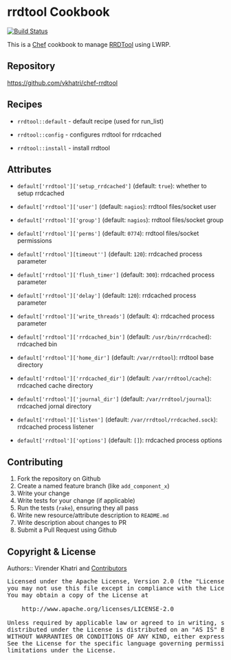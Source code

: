 rrdtool Cookbook
================

[![Build Status](https://travis-ci.org/vkhatri/chef-rrdtool.svg?branch=master)](https://travis-ci.org/vkhatri/chef-rrdtool)

This is a [Chef] cookbook to manage [RRDTool] using LWRP.


## Repository

https://github.com/vkhatri/chef-rrdtool


## Recipes

- `rrdtool::default`      - default recipe (used for run_list)

- `rrdtool::config`      - configures rrdtool for rrdcached

- `rrdtool::install`      - install rrdtool


## Attributes

* `default['rrdtool']['setup_rrdcached']` (default: `true`): whether to setup rrdcached

* `default['rrdtool']['user']` (default: `nagios`): rrdtool files/socket user

* `default['rrdtool']['group']` (default: `nagios`): rrdtool files/socket group

* `default['rrdtool']['perms']` (default: `0774`): rrdtool files/socket permissions

* `default['rrdtool'][timeout'']` (default: `120`): rrdcached process parameter

* `default['rrdtool']['flush_timer']` (default: `300`): rrdcached process parameter

* `default['rrdtool']['delay']` (default: `120`): rrdcached process parameter

* `default['rrdtool']['write_threads']` (default: `4`): rrdcached process parameter

* `default['rrdtool']['rrdcached_bin']` (default: `/usr/bin/rrdcached`): rrdcached bin

* `default['rrdtool']['home_dir']` (default: `/var/rrdtool`): rrdtool base directory

* `default['rrdtool']['rrdcached_dir']` (default: `/var/rrdtool/cache`): rrdcached cache directory

* `default['rrdtool']['journal_dir']` (default: `/var/rrdtool/journal`): rrdcached jornal directory

* `default['rrdtool']['listen']` (default: `/var/rrdtool/rrdcached.sock`): rrdcached process listener

* `default['rrdtool']['options']` (default: `[]`): rrdcached process options

## Contributing

1. Fork the repository on Github
2. Create a named feature branch (like `add_component_x`)
3. Write your change
4. Write tests for your change (if applicable)
5. Run the tests (`rake`), ensuring they all pass
6. Write new resource/attribute description to `README.md`
7. Write description about changes to PR
8. Submit a Pull Request using Github


## Copyright & License

Authors:: Virender Khatri and [Contributors]

<pre>
Licensed under the Apache License, Version 2.0 (the "License");
you may not use this file except in compliance with the License.
You may obtain a copy of the License at

    http://www.apache.org/licenses/LICENSE-2.0

Unless required by applicable law or agreed to in writing, software
distributed under the License is distributed on an "AS IS" BASIS,
WITHOUT WARRANTIES OR CONDITIONS OF ANY KIND, either express or implied.
See the License for the specific language governing permissions and
limitations under the License.
</pre>


[Chef]: https://www.chef.io/
[RRDTool]: http://oss.oetiker.ch/rrdtool/
[Contributors]: https://github.com/vkhatri/chef-rrdtool/graphs/contributors
